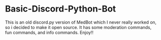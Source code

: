 # Basic-Discord-Python-Bot
This is an old discord.py version of MedBot which I never really worked on, so i decided to make it open source. It has some moderation commands, fun commands, and info commands.
Enjoy!!
